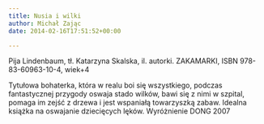 ```yaml
---
title: Nusia i wilki
author: Michał Zając
date: 2014-02-16T17:51:52+00:00

---
```

Pija Lindenbaum, tł. Katarzyna Skalska, il. autorki. ZAKAMARKI, ISBN 978-83-60963-10-4, wiek+4

Tytułowa bohaterka, która w realu boi się wszystkiego, podczas fantastycznej przygody oswaja stado wilków, bawi się z nimi w szpital, pomaga im zejść z drzewa i jest wspaniałą towarzyszką zabaw. Idealna książka na oswajanie dziecięcych lęków. Wyróżnienie DONG 2007
